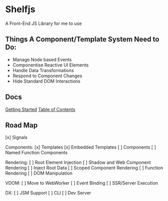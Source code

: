 # Shelfjs
A Front-End JS Library for me to use

## Things A Component/Template System Need to Do:
- Manage Node based Events
- Componentise Reactive UI Elements
- Handle Data Transformations
- Respond to Component Changes
- Hide Standard DOM Interactions

## Docs
[Getting Started](./docs/getting-started.md)
[Table of Contents](./docs/table-of-contents.md)

## Road Map
[x] Signals

Components:
[x] Templates
[x] Embedded Templates
[ ] Components
[ ] Named Function Components

Rendering:
[ ] Root Element Injection
[ ] Shadow and Web Component Rendering
[ ] Inject Root Data
[ ] Scoped Component Rendering
[ ] Function Rendering
[ ] DOM Manipulation

VDOM:
[ ] Move to WebWorker
[ ] Event Binding
[ ] SSR/Server Execution

DX:
[ ] JSM Support
[ ] CLI
[ ] Dev Server